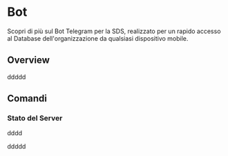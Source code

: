 # Bot

Scopri di più sul Bot Telegram per la SDS, realizzato per un rapido accesso al Database dell'organizzazione da qualsiasi dispositivo mobile.

## Overview

ddddd

## Comandi

### Stato del Server
dddd

ddddd
